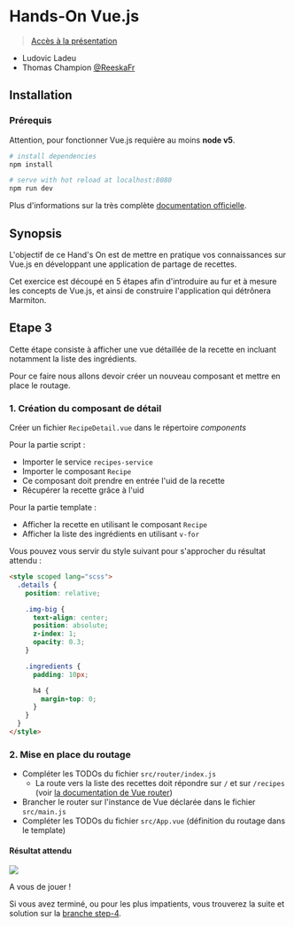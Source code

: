 # Hands-On Vue.js

> [Accès à la présentation](https://raw.githubusercontent.com/xebia-france/xebicon17-vuejs/master/presentation-vuejs.pdf)

- Ludovic Ladeu
- Thomas Champion [@ReeskaFr](https://twitter.com/ReeskaFr)

## Installation

### Prérequis

Attention, pour fonctionner Vue.js requière au moins **node v5**.

``` bash
# install dependencies
npm install

# serve with hot reload at localhost:8080
npm run dev
```

Plus d'informations sur la très complète [documentation officielle](https://vuejs.org/v2/guide/).

## Synopsis

L'objectif de ce Hand's On est de mettre en pratique vos connaissances sur Vue.js en développant une application de partage de recettes.

Cet exercice est découpé en 5 étapes afin d'introduire au fur et à mesure les concepts de Vue.js, et ainsi de construire l'application qui détrônera Marmiton.

## Etape 3

Cette étape consiste à afficher une vue détaillée de la recette en incluant notamment la liste des ingrédients.

Pour ce faire nous allons devoir créer un nouveau composant et mettre en place le routage.

### 1. Création du composant de détail

Créer un fichier `RecipeDetail.vue` dans le répertoire *components*

Pour la partie script :
* Importer le service `recipes-service`
* Importer le composant `Recipe`
* Ce composant doit prendre en entrée l'uid de la recette
* Récupérer la recette grâce à l'uid 

Pour la partie template :
* Afficher la recette en utilisant le composant `Recipe`
* Afficher la liste des ingrédients en utilisant `v-for`

Vous pouvez vous servir du style suivant pour s'approcher du résultat attendu :

```html
<style scoped lang="scss">
  .details {
    position: relative;

    .img-big {
      text-align: center;
      position: absolute;
      z-index: 1;
      opacity: 0.3;
    }

    .ingredients {
      padding: 10px;

      h4 {
        margin-top: 0;
      }
    }
  }
</style>
```

### 2. Mise en place du routage

* Compléter les TODOs du fichier `src/router/index.js`
  * La route vers la liste des recettes doit répondre sur `/` et sur `/recipes` (voir [la documentation de Vue router](https://router.vuejs.org/en/essentials/redirect-and-alias.html))
* Brancher le router sur l'instance de Vue déclarée dans le fichier `src/main.js`
* Compléter les TODOs du fichier `src/App.vue` (définition du routage dans le template)

#### Résultat attendu

![](assets/recipe-detail.png)

A vous de jouer !

Si vous avez terminé, ou pour les plus impatients, vous trouverez la suite et solution sur la [branche step-4](https://github.com/xebia-france/xebicon17-vuejs/tree/step-4).
